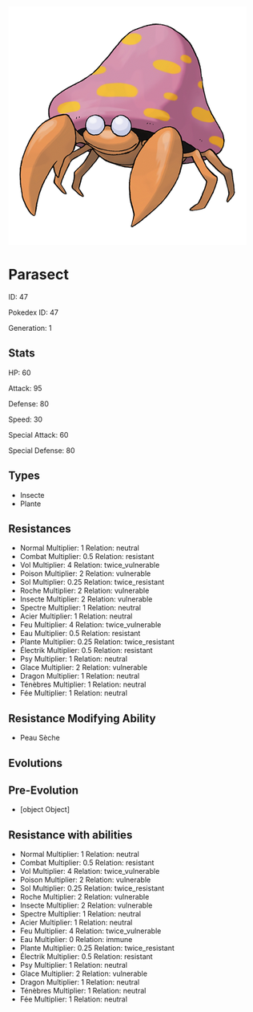![](https://raw.githubusercontent.com/PokeAPI/sprites/master/sprites/pokemon/other/official-artwork/47.png)

# Parasect
ID: 47

Pokedex ID: 47

Generation: 1

## Stats

HP: 60

Attack: 95

Defense: 80

Speed: 30

Special Attack: 60

Special Defense: 80

## Types

- Insecte
- Plante
## Resistances

- Normal Multiplier: 1 Relation: neutral
- Combat Multiplier: 0.5 Relation: resistant
- Vol Multiplier: 4 Relation: twice_vulnerable
- Poison Multiplier: 2 Relation: vulnerable
- Sol Multiplier: 0.25 Relation: twice_resistant
- Roche Multiplier: 2 Relation: vulnerable
- Insecte Multiplier: 2 Relation: vulnerable
- Spectre Multiplier: 1 Relation: neutral
- Acier Multiplier: 1 Relation: neutral
- Feu Multiplier: 4 Relation: twice_vulnerable
- Eau Multiplier: 0.5 Relation: resistant
- Plante Multiplier: 0.25 Relation: twice_resistant
- Électrik Multiplier: 0.5 Relation: resistant
- Psy Multiplier: 1 Relation: neutral
- Glace Multiplier: 2 Relation: vulnerable
- Dragon Multiplier: 1 Relation: neutral
- Ténèbres Multiplier: 1 Relation: neutral
- Fée Multiplier: 1 Relation: neutral
## Resistance Modifying Ability

- Peau Sèche

## Evolutions

## Pre-Evolution

- [object Object]

## Resistance with abilities

- Normal Multiplier: 1 Relation: neutral
- Combat Multiplier: 0.5 Relation: resistant
- Vol Multiplier: 4 Relation: twice_vulnerable
- Poison Multiplier: 2 Relation: vulnerable
- Sol Multiplier: 0.25 Relation: twice_resistant
- Roche Multiplier: 2 Relation: vulnerable
- Insecte Multiplier: 2 Relation: vulnerable
- Spectre Multiplier: 1 Relation: neutral
- Acier Multiplier: 1 Relation: neutral
- Feu Multiplier: 4 Relation: twice_vulnerable
- Eau Multiplier: 0 Relation: immune
- Plante Multiplier: 0.25 Relation: twice_resistant
- Électrik Multiplier: 0.5 Relation: resistant
- Psy Multiplier: 1 Relation: neutral
- Glace Multiplier: 2 Relation: vulnerable
- Dragon Multiplier: 1 Relation: neutral
- Ténèbres Multiplier: 1 Relation: neutral
- Fée Multiplier: 1 Relation: neutral